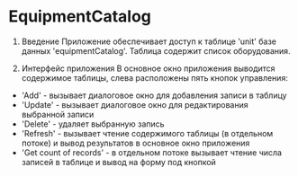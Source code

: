 # EquipmentCatalog

1. Введение
Приложение обеспечивает доступ к таблице 'unit' базе данных 'equipmentCatalog'.
Таблица содержит список оборудования.

2. Интерфейс приложения
В основное окно приложения выводится содержимое таблицы, слева расположены пять 
кнопок управления:
- 'Add' - вызывает диалоговое окно для добавления записи в таблицу
- 'Update' - вызывает диалоговое окно для редактирования выбранной записи
- 'Delete' - удаляет выбранную запись
- 'Refresh' - вызывает чтение содержимого таблицы (в отдельном потоке)
и вывод результатов в основное окно приложения
- 'Get count of records' - в отдельном потоке вызывает чтение числа записей в 
таблице и вывод на форму под кнопкой
